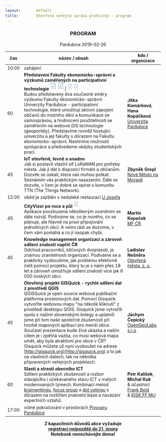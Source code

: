 ```yaml
---
layout:       default
title:        Otevřená veřejná správa prakticky - program 
---
```


<!--
<head>
<meta http-equivX="refresh" content="0; url=https://www.otevrenamesta.cz" />
<p>Nebudete-li automaticky přesměrování, klikněte, prosím, na <a href="https://www.otevrenamesta.cz">odkaz</a></p>
</head>
-->

<div style="text-align:center;"><h3>PROGRAM</h3>
Pardubice 2019-02-26
</div>

čas | název / obsah | kdo / organizace
--- | --- | ---
10:00 | zahájení | |
60 | __Představení Fakulty ekonomicko-správní a výzkumů zaměřených na participativní technologie__ [<img src="/media/document_video.svg" width="20" />](https://www.youtube.com/watch?v=QJgZq5Rr3Do&t=221s) [<img src="/media/document_pdf.svg" width="20" />](https://www.youtube.com/watch?v=QJgZq5Rr3Do&t=221s) \| [<img src="/media/document_video.svg" height="20" />](https://www.youtube.com/watch?v=QJgZq5Rr3Do&t=2891s) [<img src="/media/document_pdf.svg" height="20" />](https://www.youtube.com/watch?v=QJgZq5Rr3Do&t=221s)<br> Budou představeny dva současné směry výzkumu Fakulty ekonomicko-správní Univerzity Pardubice - participativní technologie, které umožňují aktivní zapojení občanů do místního dění a komunikace se samosprávou, a hodnocení použitelnosti se zaměřením na webové GIS technologie (geoportály). Představíme rovněž hostující univerzitu a její fakulty s důrazem na Fakultu ekonomicko-správní. Nastíníme možnosti spolupráce a předvedeme ukázky studentských prací. | __Jitka Komárková__, __Hana Kopáčková__ <br> [Univerzita Pardubice](https://fes.upce.cz/fes/o-nas-fakulta-ekonomicko-spravni)
45 | __IoT otevřeně, levně a snadno__ <br> Jak si postavit vlastní síť LoRaWAN pro potřeby města. Jak ji dát k dispozici firmám a občanům. Dozvíte se úskalí, která vás mohou potkat. Seznámím vás praktickým nasazením. Dále se dozvíte, v čem je dobré se opírat o komunitu TTN (The Things Network). | __Zbyněk Grepl__ <br> [Nové Město na Moravě](https://www.nmnm.cz/)
12:00 | oběd je zajištěn v nedaleké restauraci [U Josefa](https://www.facebook.com/Restaurace-U-Josefa-OFFICIAL-164277996954304/) |
45 | __CityVizor po roce a půl__ [<img src="/media/document_pdf.svg" height="20" />](http://example.net/)<br> Aplikace povzbuzená několikerým oceněním se dále rozvíjí. Podíváme se, co je nového, co se plánuje, ale hlavně na praxi připojování jednotlivých obcí. A velmi rádi se dozvíme, v čem vám pomáhá a co jí naopak chybí. | __Martin Kopeček__ <br> [MF ČR](https://www.mfcr.cz/cs/o-ministerstvu)
45 | __Knowledge management organizací a zároveň sdílení znalostí napříč ČR__ <br> Odchod pracovníků, klíčových dvojnásob, je známou zranitelností organizací. Podíváme se a prakticky vyzkoušíme, jak problému efektivně čelit pomocí projektu, který tu je s námi přes 18 let a zároveň umožňuje sdílení znalostí více jak 6 000 českých obcí. |  __Ladislav Nešněra__ <br> [Otevřená města, z. s.](https://www.otevrenamesta.cz/cile/)
45 | __Otevřený projekt GISQuick - rychlé sdílení dat z prostředí QGIS__ <br> QGISQuick je open source webová publikační platforma prostorových dat. Pomocí Gisquick vytvoříte webovou mapu "na několik kliknutí" z prostředí desktopu QGIS. Gisquick jsme vytvořili spolu s našimi slovenskými kolegy a uplatnili jsme při tom naše společné zkušenosti při tvorbě mapových aplikací pro menší obce. Součástí prezentace bude živá ukázka a naším cílem je i zpětná vazba, co musí webová mapa umět, aby byla atraktivní pro obce v ČR? Gisquick můžete už nyní vyzkoušet na adrese [http://gisquick.org](http://gisquick.org) a to jak na vlastních datech, tak na několika připravených veřejných projektech. | __Jáchym Čepický__ <br> [OpenGeoLabs s.r.o](http://opengeolabs.cz/cs/o-nas/)
60 | __Slasti a strasti obecního ICT__ <br> Sdílení praktických zkušeností a rozbor stávajícího i očekávaného stavu ICT v malých moderovaných týmech. Kombinací metod [brainwritingu](http://100metod.cz/post/156755465614/3-brainwriting), [focus group](http://100metod.cz/post/45757084845/18-focus-group) a [dot votingu](http://100metod.cz/post/156757684039/43-dot-voting) s důrazem na rozšíření znalostní báze a navázání expertních vztahů. | __Petr Kalíšek__, __Michal Kuk__<br> & účastníci<br> [Frank Bold](https://frankbold.org/o-co-nam-jde)<br> & [KISK FF MU](https://kisk.phil.muni.cz/o-nas)
17:00 | volné pokračování v prostorách [Pivovaru Pardubice](http://www.pivovarka.cz/) |

<div style="text-align:center;">
<b>Z kapacitních důvodů akce vyžaduje<br>
<a href="https://ec.europa.eu/eusurvey/runner/RegistracniformularPardubice2019">registraci nejpozději do 21. února</a><br>
Notebook nenechávejte doma!</b>
</div>